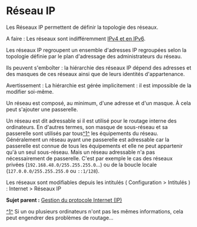 Réseau IP
=========

Les Réseaux IP permettent de définir la topologie des réseaux.

A faire : Les réseaux sont indifféremment [IPv4 et en
IPv6](inventory_ip_protocol.html "Gestion des deux versions d'IP au sein de GLPI : IPv4 et IPv6.").

Les réseaux IP regroupent un ensemble d'adresses IP regroupées selon la
topologie définie par le plan d'adressage des administrateurs du réseau.

Ils peuvent s'emboîter : la hiérarchie des réseaux IP dépend des
adresses et des masques de ces réseaux ainsi que de leurs identités
d'appartenance.

Avertissement : La hiérarchie est gérée implicitement : il est
impossible de la modifier soi-même.

Un réseau est composé, au minimum, d'une adresse et d'un masque. À cela
peut s'ajouter une passerelle.

Un réseau est dit adressable si il est utilisé pour le routage interne
des ordinateurs. En d'autres termes, son masque de sous-réseau et sa
passerelle sont utilisés par tous[^1^](#fntarg_1) les équipements du
réseau. Généralement un réseau ayant une passerelle est adressable car
la passerelle est connue de tous les équipements et elle ne peut
appartenir qu'à un seul sous-réseau. Mais un réseau adressable n'a pas
nécessairement de passerelle. C'est par exemple le cas des réseaux
privées (`192.168.48.0/255.255.255.0`...) ou de la boucle locale
(`127.0.0.0/255.255.255.0` ou `::1/128`).

Les réseaux sont modifiables depuis les intitulés ( Configuration \>
Intitulés ) : Internet \> Réseaux IP

**Sujet parent :** [Gestion du protocole Internet
(IP)](../glpi/inventory_ip.html "Le protocole IP est matérialisé sous plusieurs formes : adresses IP, réseaux IP, mais aussi des FQDN")

[^1^](#fnsrc_1) Si un ou plusieurs ordinateurs n'ont pas les mêmes
informations, cela peut engendrer des problèmes de routage...
